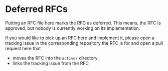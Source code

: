 <!--
  SPDX-License-Identifier: CC-BY-SA-4.0
  Copyright 2024 seL4 Project a Series of LF Projects, LLC.
-->

# Deferred RFCs

Putting an RFC file here marks the RFC as deferred. This means, the RFC is
approved, but nobody is currently working on its implementation.

If you would like to pick up an RFC here and implement it, please open a
tracking issue in the corresponding repository the RFC is for and open a pull
request here that

- moves the RFC into the `active/` directory
- links the tracking issue from the RFC
